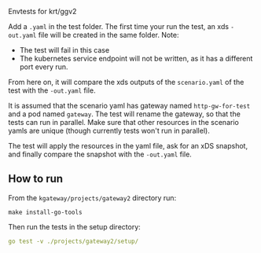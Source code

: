 Envtests for krt/ggv2

Add a `.yaml` in the test folder.
The first time your run the test, an xds `-out.yaml` file will be created in the same folder.
Note:
- The test will fail in this case
- The kubernetes service endpoint will not be written, as it has a different port every run.

From here on, it will compare the xds outputs of the `scenario.yaml` of the test with the `-out.yaml` file.

It is assumed that the scenario yaml has gateway named `http-gw-for-test` and a pod named `gateway`.
The test will rename the gateway, so that the tests can run in parallel. Make sure that other resources
in the scenario yamls are unique (though currently tests won't run in parallel).

The test will apply the resources in the yaml file, ask for an xDS snapshot, and finally compare the snapshot with the `-out.yaml` file.

## How to run

From the `kgateway/projects/gateway2` directory run:

```shell
make install-go-tools
```

Then run the tests in the setup directory:
```yaml
go test -v ./projects/gateway2/setup/
```